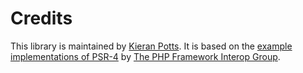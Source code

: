 
# Credits

This library is maintained by [Kieran Potts](https://www.kieranpotts.com/). It is based on the [example implementations of PSR-4](http://www.php-fig.org/psr/psr-4/examples/) by [The PHP Framework Interop Group](http://www.php-fig.org/).
